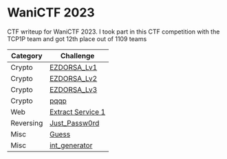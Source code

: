 # WaniCTF 2023
CTF writeup for WaniCTF 2023. I took part in this CTF competition with the TCP1P team and got 12th place out of 1109 teams

| Category | Challenge |
| --- | --- |
| Crypto | [EZDORSA_Lv1](/WaniCTF%202023/EZDORSA_Lv1/)
| Crypto | [EZDORSA_Lv2](/WaniCTF%202023/EZDORSA_Lv2/)
| Crypto | [EZDORSA_Lv3](/WaniCTF%202023/EZDORSA_Lv3/)
| Crypto | [pqqp](/WaniCTF%202023/pqqp/)
| Web | [Extract Service 1](/WaniCTF%202023/Extract%20Service%201/)
| Reversing | [Just_Passw0rd](/WaniCTF%202023/Just_Passw0rd/)
| Misc | [Guess](/WaniCTF%202023/Guess/)
| Misc | [int_generator](/WaniCTF%202023/int_generator/)